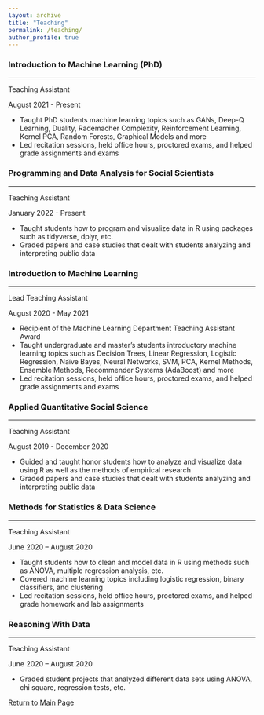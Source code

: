 ```yaml
---
layout: archive
title: "Teaching"
permalink: /teaching/
author_profile: true
---
```


### Introduction to Machine Learning (PhD)
------
Teaching Assistant

August 2021 - Present
  * Taught PhD students machine learning topics such as GANs, Deep-Q Learning, Duality, Rademacher Complexity, Reinforcement Learning, Kernel PCA, Random Forests, Graphical Models and more
  * Led recitation sessions, held office hours, proctored exams, and helped grade assignments and exams

### Programming and Data Analysis for Social Scientists
------
Teaching Assistant

January 2022 - Present
  * Taught students how to program and visualize data in R using packages such as tidyverse, dplyr, etc.
  * Graded papers and case studies that dealt with students analyzing and interpreting public data

### Introduction to Machine Learning
------
Lead Teaching Assistant

August 2020 - May 2021
  * Recipient of the Machine Learning Department Teaching Assistant Award
  * Taught undergraduate and master’s students introductory machine learning topics such as Decision Trees, Linear Regression, Logistic Regression, Naïve Bayes, Neural Networks, SVM, PCA, Kernel Methods, Ensemble Methods, Recommender Systems (AdaBoost) and more
  * Led recitation sessions, held office hours, proctored exams, and helped grade assignments and exams

### Applied Quantitative Social Science
------
Teaching Assistant

August 2019 - December 2020
  * Guided and taught honor students how to analyze and visualize data using R as well as the methods of empirical research 
  * Graded papers and case studies that dealt with students analyzing and interpreting public data

### Methods for Statistics & Data Science
------
Teaching Assistant

June 2020 – August 2020
  * Taught students how to clean and model data in R using methods such as ANOVA, multiple regression analysis, etc.
  * Covered machine learning topics including logistic regression, binary classifiers, and clustering
  * Led recitation sessions, held office hours, proctored exams, and helped grade homework and lab assignments

### Reasoning With Data
------
Teaching Assistant

June 2020 – August 2020
  * Graded student projects that analyzed different data sets using ANOVA, chi square, regression tests, etc.


[Return to Main Page](https://liangeric.github.io)
